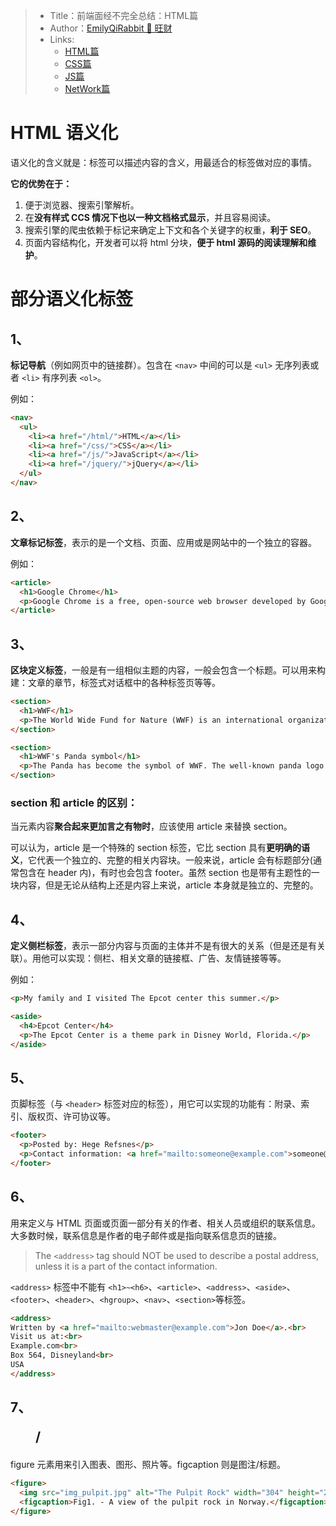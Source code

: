 > * Title：前端面经不完全总结：HTML篇
> * Author：[EmilyQiRabbit 🙋 旺财](https://github.com/EmilyQiRabbit)
> * Links:
>      * [HTML篇](https://github.com/EmilyQiRabbit/CodingRepository/blob/master/InterviewSummery/html.md)
>      * [CSS篇](https://github.com/EmilyQiRabbit/CodingRepository/blob/master/InterviewSummery/css.md)
>      * [JS篇](https://github.com/EmilyQiRabbit/CodingRepository/blob/master/InterviewSummery/js.md)
>      * [NetWork篇](https://github.com/EmilyQiRabbit/CodingRepository/blob/master/InterviewSummery/network.md)

# HTML 语义化

语义化的含义就是：标签可以描述内容的含义，用最适合的标签做对应的事情。

**它的优势在于：**
1. 便于浏览器、搜索引擎解析。
2. 在**没有样式 CCS 情况下也以一种文档格式显示**，并且容易阅读。
3. 搜索引擎的爬虫依赖于标记来确定上下文和各个关键字的权重，**利于 SEO**。
4. 页面内容结构化，开发者可以将 html 分块，**便于 html 源码的阅读理解和维护**。

# 部分语义化标签

## 1、<nav>

**标记导航**（例如网页中的链接群）。包含在 `<nav>` 中间的可以是 `<ul>` 无序列表或者 `<li>` 有序列表 `<ol>`。

例如：

```html
<nav>
  <ul>
    <li><a href="/html/">HTML</a></li>
    <li><a href="/css/">CSS</a></li>
    <li><a href="/js/">JavaScript</a></li>
    <li><a href="/jquery/">jQuery</a></li>
  </ul>
</nav>
```

## 2、<article>

**文章标记标签**，表示的是一个文档、页面、应用或是网站中的一个独立的容器。

例如：

```html
<article>
  <h1>Google Chrome</h1>
  <p>Google Chrome is a free, open-source web browser developed by Google, released in 2008.</p>
</article>
```

## 3、<section>

**区块定义标签**，一般是有一组相似主题的内容，一般会包含一个标题。可以用来构建：文章的章节，标签式对话框中的各种标签页等等。

```html
<section>
  <h1>WWF</h1>
  <p>The World Wide Fund for Nature (WWF) is an international organization working on issues regarding the conservation, research and restoration of the environment, formerly named the World Wildlife Fund. WWF was founded in 1961.</p>
</section>

<section>
  <h1>WWF's Panda symbol</h1>
  <p>The Panda has become the symbol of WWF. The well-known panda logo of WWF originated from a panda named Chi Chi that was transferred from the Beijing Zoo to the London Zoo in the same year of the establishment of WWF.</p>
</section>
```

### section 和 article 的区别：

当元素内容**聚合起来更加言之有物时**，应该使用 article 来替换 section。

可以认为，article 是一个特殊的 section 标签，它比 section 具有**更明确的语义**，它代表一个独立的、完整的相关内容块。一般来说，article 会有标题部分(通常包含在 header 内)，有时也会包含 footer。虽然 section 也是带有主题性的一块内容，但是无论从结构上还是内容上来说，article 本身就是独立的、完整的。

## 4、<aside>

**定义侧栏标签**，表示一部分内容与页面的主体并不是有很大的关系（但是还是有关联）。用他可以实现：侧栏、相关文章的链接框、广告、友情链接等等。

例如：

```html
<p>My family and I visited The Epcot center this summer.</p>

<aside>
  <h4>Epcot Center</h4>
  <p>The Epcot Center is a theme park in Disney World, Florida.</p>
</aside>
```

## 5、<footer>

页脚标签（与 `<header>` 标签对应的标签），用它可以实现的功能有：附录、索引、版权页、许可协议等。

```html
<footer>
  <p>Posted by: Hege Refsnes</p>
  <p>Contact information: <a href="mailto:someone@example.com">someone@example.com</a>.</p>
</footer>
```

## 6、<address>

用来定义与 HTML 页面或页面一部分有关的作者、相关人员或组织的联系信息。大多数时候，联系信息是作者的电子邮件或是指向联系信息页的链接。

> The `<address>` tag should NOT be used to describe a postal address, unless it is a part of the contact information.

`<address>` 标签中不能有 `<h1>~<h6>`、`<article>`、`<address>`、`<aside>`、`<footer>`、`<header>`、`<hgroup>`、`<nav>`、`<section>`等标签。

```html
<address>
Written by <a href="mailto:webmaster@example.com">Jon Doe</a>.<br> 
Visit us at:<br>
Example.com<br>
Box 564, Disneyland<br>
USA
</address>
```

## 7、<figure>/<figcaption>

figure 元素用来引入图表、图形、照片等。figcaption 则是图注/标题。

```html
<figure>
  <img src="img_pulpit.jpg" alt="The Pulpit Rock" width="304" height="228">
  <figcaption>Fig1. - A view of the pulpit rock in Norway.</figcaption>
</figure>
```

